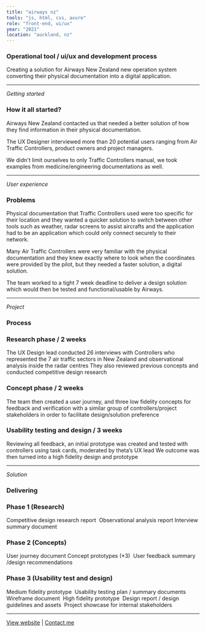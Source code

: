 ```yaml
---
title: "airways nz"
tools: "js, html, css, axure"
role: "front-end, ui/ux"
year: "2021"
location: "auckland, nz"
---
```



### Operational tool / ui/ux and development process

Creating a solution for Airways New Zealand new operation system converting their physical documentation into a digital application.

---

*Getting started*

### How it all started?

Airways New Zealand contacted us that needed a better solution of how they find information in their physical documentation.

The UX Designer interviewed more than 20 potential users ranging from Air Traffic Controllers, product owners and project managers.

We didn't limit ourselves to only Traffic Controllers manual, we took examples from medicine/engineering documentations as well.

---

*User experience*

### Problems

Physical documentation that Traffic Controllers used were too specific for their location and they wanted a quicker solution to switch between other tools such as weather, radar screens to assist aircrafts and the application had to be an application which could only connect securely to their network.

Many Air Traffic Controllers were very familiar with the physical documentation and they knew exactly where to look when the coordinates were provided by the pilot, but they needed a faster solution, a digital solution.

The team worked to a tight 7 week deadline to deliver a design solution which would then be tested and functional/usable by Airways.

---

*Project*

### Process

### Research phase / 2 weeks
The UX Design lead conducted 26 interviews with Controllers who represented the 7 air traffic sectors in New Zealand and observational analysis inside the radar centres They also reviewed previous concepts and conducted competitive design research

### Concept phase / 2 weeks
The team then created a user journey, and three low fidelity concepts for feedback and verification with a similar group of controllers/project stakeholders in order to facilitate design/solution preference

### Usability testing and design / 3 weeks
Reviewing all feedback, an initial prototype was created and tested with controllers using task cards, moderated by theta’s UX lead We outcome was then turned into a high fidelity design and prototype

---

*Solution*

### Delivering

### Phase 1 (Research)
Competitive design research report ​
Observational analysis report ​
Interview summary document ​

### Phase 2 (Concepts) ​
User journey document​
Concept prototypes (*3) ​
User feedback summary /design recommendations​

### Phase 3 (Usability test and design) ​
Medium fidelity prototype ​
Usability testing plan / summary documents ​
Wireframe document ​
High fidelity prototype ​
Design report / design guidelines and assets ​
Project showcase for internal stakeholders

---

[View website](https://erindhoxha.github.io/debugCon) | [Contact me](mailto:hello@erindhoxha.dev)
